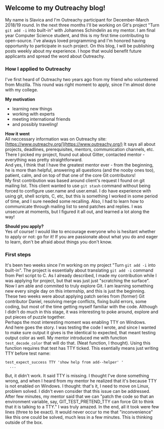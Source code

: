 ## Welcome to my Outreachy blog!

My name is Slavica and I'm Outreachy participant for December-March 2018/19 round.
In the next three months I'll be working on Git's project "Turn `git add -i` into built-in" 
with Johannes Schindelin as my mentor.
I am final year Computer Science student, and this is my first time contributing to open-source. 
I've always loved programming and I'm honored having opportunity to participate in such project.
On this blog, I will be publishing posts weekly about my experience. I hope that would benefit 
future applicants and spread the word about Outreachy.  
  
  
  
### How I applied to Outreachy

I've first heard of Outreachy two years ago from my friend who volunteered from Mozilla.
This round was right moment to apply, since I'm almost done with my college.  

**My motivation**  
* learning new things
* working with experts
* meeting international friends
* and possibly traveling!  

**How it went**   
All neccessary information was on Outreachy site: [https://www.outreachy.org/](https://www.outreachy.org/)
It says all about projects, deadlines, prerequisites, mentors, communication channels, etc.
There I picked my project, found out about Gitter, contacted mentor - everything was pretty straightforward.  
And yes, I think that I have the greatest mentor ever - from the beginning, he is more than helpful, answering all
questions (and the nooby ones too), patient, calm, and on top of that one of the core Git contributors!  
My first contribution was based around client's request I found on git mailing list. This client wanted to use 
`git stash` command without being forced to configure user.name and user.email.
I do have experience with using git, shell scripts, C, etc, but this is something I worked in some period of time, 
and I sure needed some recalling. Also, I had to learn how to communicate through mailing list to send patches and replies.
I was unsecure at moments, but I figured it all out, and learned a lot along the way!

**Should you apply?**  
Yes of course! I would like to encourage everyone who is hesitant whether to apply or not: go for it! If you are 
passionate about what you do and eager to learn, don't be afraid about things you don't know.
  
  
  
### First steps

It's been two weeks since I'm working on my project "Turn `git add -i` into built-in". The project is essentially about translating 
`git add -i` command from Perl script to C. As I already described, I made my contribution while I was applying for project, but that was just just "scratching the surface". Now I am able and commited to truly explore Git. I am learning something new every single day on this internship, and this is just the beginning.  
These two weeks were about applying patch series from (former) Git contributor Daniel, resolving merge conflicts, fixing build errors, some coding, but most of the time getting myself familiar with the code. Although I didn't do much in this stage, it was interesting to poke around, explore and put pieces of puzzle together.  
Perhaps the most interesting moment was enabling TTY on Windows.  
And here goes the story. I was testing the code I wrote, and since I wanted to make sure output it gives is the identical to expected, that meant testing output color as well. My mentor introduced me with function `test_decode_color` that will do that. (Neat function, I thought). Using this function requires that test has TTY ticked. This esentially means just writing TTY before test name:
```
test_expect_success TTY 'show help from add--helper' '
  ...
```
But, it didn't work. It said TTY is missing. I thought I've done something wrong, and when I heard from my mentor he realized that it's because TTY is not enabled on Windows. I thought: that's it, I need to move on Linux, problem solved. I didn't even consider that this issue can be addressed.  
After few minutes, my mentor said that we can "patch the code so that an environment variable, say, GIT_TEST_PRETEND_TTY can force Git to think that it is talking to a TTY." I was truly amazed. In the end, all it took were few lines (three to be exact). It would never occur to me that "inconvenience" like this one could be solved, much less in a few minutes. This is thinking outside of the box.  
